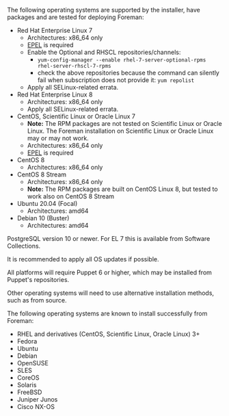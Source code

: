 The following operating systems are supported by the installer, have packages and are tested for deploying Foreman:

* Red Hat Enterprise Linux 7
  * Architectures: x86_64 only
  * [EPEL](https://fedoraproject.org/wiki/EPEL/FAQ#How_can_I_install_the_packages_from_the_EPEL_software_repository.3F) is required
  * Enable the Optional and RHSCL repositories/channels:
    * `yum-config-manager --enable rhel-7-server-optional-rpms rhel-server-rhscl-7-rpms`
    * check the above repositories because the command can silently fail when subscription does not provide it: `yum repolist`
  * Apply all SELinux-related errata.
* Red Hat Enterprise Linux 8
  * Architectures: x86_64 only
  * Apply all SELinux-related errata.
* CentOS, Scientific Linux or Oracle Linux 7
  * **Note:** The RPM packages are not tested on Scientific Linux or Oracle Linux. The Foreman installation on Scientific Linux or Oracle Linux may or may not work.
  * Architectures: x86_64 only
  * [EPEL](https://fedoraproject.org/wiki/EPEL/FAQ#How_can_I_install_the_packages_from_the_EPEL_software_repository.3F) is required
* CentOS 8
  * Architectures: x86_64 only
* CentOS 8 Stream
  * Architectures: x86_64 only
  * **Note:** The RPM packages are built on CentOS Linux 8, but tested to work also on CentOS 8 Stream
* Ubuntu 20.04 (Focal)
  * Architectures: amd64
* Debian 10 (Buster)
  * Architectures: amd64

PostgreSQL version 10 or newer. For EL 7 this is available from Software Collections.

It is recommended to apply all OS updates if possible.

All platforms will require Puppet 6 or higher, which may be installed from Puppet's repositories.

Other operating systems will need to use alternative installation methods, such as from source.

The following operating systems are known to install successfully from Foreman:

* RHEL and derivatives (CentOS, Scientific Linux, Oracle Linux) 3+
* Fedora
* Ubuntu
* Debian
* OpenSUSE
* SLES
* CoreOS
* Solaris
* FreeBSD
* Juniper Junos
* Cisco NX-OS
